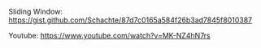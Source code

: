 Sliding Window: https://gist.github.com/Schachte/87d7c0165a584f26b3ad7845f8010387

Youtube: https://www.youtube.com/watch?v=MK-NZ4hN7rs
